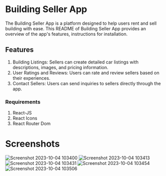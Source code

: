 # Building Seller App 

The Building Seller App is a platform designed to help users rent and sell building with ease. This README of  Building Seller App provides an overview of the app's features, instructions for installation.

## Features

1. Building Listings: Sellers can create detailed car listings with descriptions, images, and pricing information.
2. User Ratings and Reviews: Users can rate and review sellers based on their experiences.
3. Contact Sellers: Users can send inquiries to sellers directly through the app.

### Requirements

1. React-JS
2. React Icons
3. React Router Dom

# Screenshots
![Screenshot 2023-10-04 103400](https://github.com/ManishKuPatra254/Assignment2/assets/112771729/eaf72af3-9e5b-4624-8cff-653d16c08c4f)
![Screenshot 2023-10-04 103413](https://github.com/ManishKuPatra254/Assignment2/assets/112771729/39e1f175-b768-49fe-8461-28f30cb5f474)
![Screenshot 2023-10-04 103431](https://github.com/ManishKuPatra254/Assignment2/assets/112771729/3a74c315-6083-414c-bc50-21c9c2c45a1c)
![Screenshot 2023-10-04 103454](https://github.com/ManishKuPatra254/Assignment2/assets/112771729/f7574a8a-11ee-49a1-93d9-010ca3287e52)
![Screenshot 2023-10-04 103506](https://github.com/ManishKuPatra254/Assignment2/assets/112771729/86f3ff47-8f60-4e3d-85d1-c29510a9b0ab)
